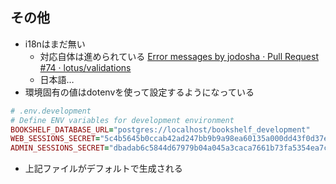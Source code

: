 
## その他

* i18nはまだ無い
  * 対応自体は進められている [Error messages by jodosha · Pull Request #74 · lotus/validations](https://github.com/lotus/validations/pull/74)
  * 日本語…
* 環境固有の値はdotenvを使って設定するようになっている
```ruby
# .env.development
# Define ENV variables for development environment
BOOKSHELF_DATABASE_URL="postgres://localhost/bookshelf_development"
WEB_SESSIONS_SECRET="5c4b5645b0ccab42ad247bb9b9a98ea60135a000dd43f0d37eaa391389193773"
ADMIN_SESSIONS_SECRET="dbadab6c5844d67979b04a045a3caca7661b73fa5354ea7c36cc024f243966f2"
```
  * 上記ファイルがデフォルトで生成される

